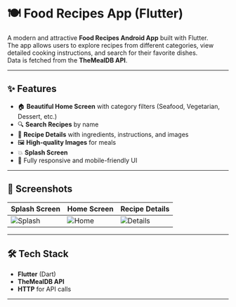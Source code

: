 # 🍽️ Food Recipes App (Flutter)

A modern and attractive **Food Recipes Android App** built with Flutter.  
The app allows users to explore recipes from different categories, view detailed cooking instructions, and search for their favorite dishes.  
Data is fetched from the **TheMealDB API**.

---

## ✨ Features

- 🏠 **Beautiful Home Screen** with category filters (Seafood, Vegetarian, Dessert, etc.)
- 🔍 **Search Recipes** by name
- 📜 **Recipe Details** with ingredients, instructions, and images
- 🖼 **High-quality Images** for meals
- 💥 **Splash Screen** 
- 📱 Fully responsive and mobile-friendly UI

---

## 📸 Screenshots

| Splash Screen | Home Screen | Recipe Details |
|--------------|-------------|----------------|
| ![Splash](assets/screenshots/SplashScreen.png) | ![Home](assets/screenshots/HomeScreen.png) | ![Details](assets/screenshots/RecipeDetailScreen.png) |


---

## 🛠 Tech Stack

- **Flutter** (Dart)
- **TheMealDB API**
- **HTTP** for API calls

---
